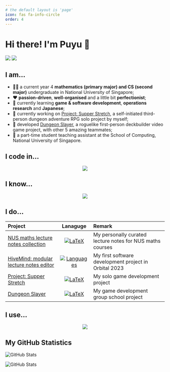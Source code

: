 ```yaml
---
# the default layout is 'page'
icon: fas fa-info-circle
order: 4
---
```


# Hi there! I'm Puyu 👋

[<img src="https://img.shields.io/badge/Gmail-D14836?style=for-the-badge&logo=gmail&logoColor=white"/>](mailto:zpyzhangpuyu@gmail.com)
[<img src="https://img.shields.io/badge/LinkedIn-0077B5?style=for-the-badge&logo=linkedin&logoColor=white"/>](https://www.linkedin.com/in/zhang-puyu-b86491319/)

## I am...

- 🧑‍🎓 a current year 4 **mathematics (primary major) and CS (second major)** undergraduate in National University of Singapore;
- ❤️ **passion-driven**, **well-organised** and a little bit **perfectionist**;
- 🌱 currently learning **game & software development**, **operations research** and **Japanese**;
- 🔭 currently working on [Project: Supper Stretch](https://github.com/Z-Puyu/Project-Supper-Stretch), a self-initiated third-person dungeon adventure RPG solo project by myself;
- 🔭 developed [Dungeon Slayer](https://github.com/Z-Puyu/CS3247_Project), a roguelike first-person deckbuilder video game project, with other 5 amazing teammates;
- 📖 a part-time student teaching assistant at the School of Computing, National University of Singapore.

## I code in...

<p align="center">
  <a href="https://skillicons.dev">
    <img src="https://skillicons.dev/icons?i=cs,cpp,c,java,js,ts" />
  </a>
</p>

## I know...

<p align="center">
  <a href="https://skillicons.dev">
    <img src="https://skillicons.dev/icons?i=css,firebase,godot,html,latex,ps,react,unity,unreal" />
  </a>
</p>

## I do...

| Project                                                                       |                                   Lanaguge                                   | Remark                                                    |
| :---------------------------------------------------------------------------- | :--------------------------------------------------------------------------: | :-------------------------------------------------------- |
| [NUS maths lecture notes collection](https://github.com/Z-Puyu/lecture-notes) |   [![LaTeX](https://skillicons.dev/icons?i=latex)](https://skillicons.dev)   | My personally curated lecture notes for NUS maths courses |
| [HiveMind: modular lecture notes editor](https://github.com/Z-Puyu/hive-mind) | [![Languages](https://skillicons.dev/icons?i=js,ts)](https://skillicons.dev) | My first software development project in Orbital 2023     |
| [Project: Supper Stretch](https://github.com/Z-Puyu/Project-Supper-Stretch)   |    [![LaTeX](https://skillicons.dev/icons?i=cs)](https://skillicons.dev)     | My solo game development project                          |
| [Dungeon Slayer](https://github.com/Z-Puyu/CS3247-Project)                    |    [![LaTeX](https://skillicons.dev/icons?i=cpp)](https://skillicons.dev)    | My game development group school project                  |

## I use...

<p align="center">
  <a href="https://skillicons.dev">
    <img src="https://skillicons.dev/icons?i=idea,rider,visualstudio,vscode" />
  </a>
</p>

## My GitHub Statistics
![GitHub Stats](https://github-readme-stats.vercel.app/api?username=Z-Puyu&theme=onedark&show_icons=true&hide_border=true&count_private=true)

![GitHub Stats](https://github-readme-stats.vercel.app/api/top-langs/?username=Z-Puyu&theme=onedark&show_icons=true&hide_border=true&layout=compact)

